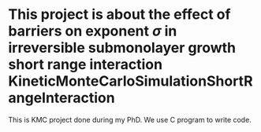 # This project is about the effect of barriers on exponent $\sigma$ in irreversible submonolayer growth short range interaction KineticMonteCarloSimulationShortRangeInteraction
This is KMC project done during my PhD. We use C program to write code. 
